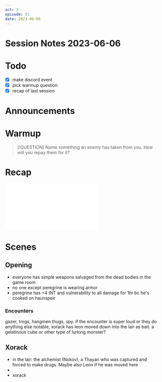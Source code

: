 ```yaml
---
act: 3
episode: 51
date: 2023-06-06
---
```

# Session Notes 2023-06-06
# Todo
- [x] make discord event
- [x] pick warmup question
- [x] recap of last session
# Announcements
# Warmup
> [!QUESTION] Name something an enemy has taken from you. How will you repay them for it?
# Recap
![a3e50](logbook/act-iii/a3e50.md)
# Scenes
## Opening
- everyone has simple weapons salvaged from the dead bodies in the game room
- no one except peregrine is wearing armor
- peregrine has +4 INT and vulnerability to all damage for 1hr bc he's cooked on haunspeir
### Encounters
gazer, trogs, hangmen thugs, spy. if the encounter is super loud or they do anything else notable, xorack has leon moved down into the lair as bait. 
a gelatinous cube or other type of lurking monster?

## Xorack
- in the lair: the alchemist (Nokov), a Thayan who was captured and forced to make drugs. Maybe also Leon if he was moved here
- 
- xorack 